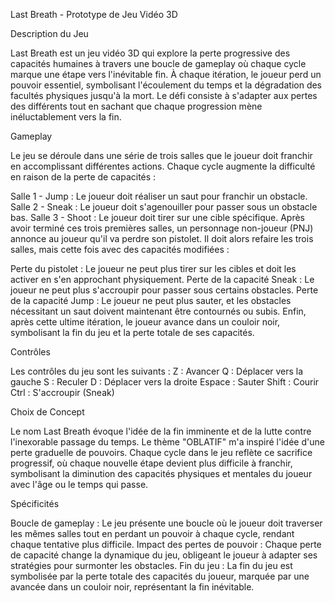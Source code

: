 Last Breath - Prototype de Jeu Vidéo 3D

Description du Jeu

Last Breath est un jeu vidéo 3D qui explore la perte progressive des capacités humaines à travers une boucle de gameplay où chaque cycle marque une étape vers l'inévitable fin. À chaque itération, le joueur perd un pouvoir essentiel, symbolisant l'écoulement du temps et la dégradation des facultés physiques jusqu'à la mort. Le défi consiste à s'adapter aux pertes des différents tout en sachant que chaque progression mène inéluctablement vers la fin.

Gameplay

Le jeu se déroule dans une série de trois salles que le joueur doit franchir en accomplissant différentes actions. Chaque cycle augmente la difficulté en raison de la perte de capacités :

Salle 1 - Jump : Le joueur doit réaliser un saut pour franchir un obstacle.
Salle 2 - Sneak : Le joueur doit s'agenouiller pour passer sous un obstacle bas.
Salle 3 - Shoot : Le joueur doit tirer sur une cible spécifique.
Après avoir terminé ces trois premières salles, un personnage non-joueur (PNJ) annonce au joueur qu'il va perdre son pistolet. Il doit alors refaire les trois salles, mais cette fois avec des capacités modifiées :

Perte du pistolet : Le joueur ne peut plus tirer sur les cibles et doit les activer en s'en approchant physiquement.
Perte de la capacité Sneak : Le joueur ne peut plus s'accroupir pour passer sous certains obstacles.
Perte de la capacité Jump : Le joueur ne peut plus sauter, et les obstacles nécessitant un saut doivent maintenant être contournés ou subis.
Enfin, après cette ultime itération, le joueur avance dans un couloir noir, symbolisant la fin du jeu et la perte totale de ses capacités.

Contrôles

Les contrôles du jeu sont les suivants :
Z : Avancer
Q : Déplacer vers la gauche
S : Reculer
D : Déplacer vers la droite
Espace : Sauter
Shift : Courir
Ctrl : S'accroupir (Sneak)

Choix de Concept

Le nom Last Breath évoque l'idée de la fin imminente et de la lutte contre l'inexorable passage du temps. Le thème "OBLATIF" m'a inspiré l'idée d'une perte graduelle de pouvoirs. Chaque cycle dans le jeu reflète ce sacrifice progressif, où chaque nouvelle étape devient plus difficile à franchir, symbolisant la diminution des capacités physiques et mentales du joueur avec l'âge ou le temps qui passe.

Spécificités

Boucle de gameplay : Le jeu présente une boucle où le joueur doit traverser les mêmes salles tout en perdant un pouvoir à chaque cycle, rendant chaque tentative plus difficile.
Impact des pertes de pouvoir : Chaque perte de capacité change la dynamique du jeu, obligeant le joueur à adapter ses stratégies pour surmonter les obstacles.
Fin du jeu : La fin du jeu est symbolisée par la perte totale des capacités du joueur, marquée par une avancée dans un couloir noir, représentant la fin inévitable.
